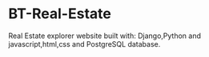 # BT-Real-Estate
Real Estate explorer website built with: Django,Python and javascript,html,css and PostgreSQL database.
